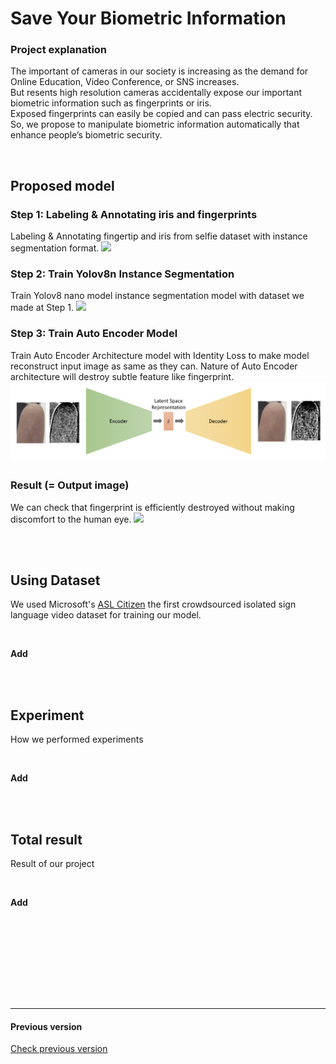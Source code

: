 # Save Your Biometric Information

### Project explanation
The important of cameras in our society is increasing as the demand for Online Education, Video Conference, or SNS increases.  <br/>
But resents high resolution cameras accidentally expose our important biometric information such as  fingerprints or iris. <br/>
Exposed fingerprints can easily be copied and can pass electric security. <br/>
So, we propose to manipulate biometric information automatically that enhance people’s biometric security.

<br/>

## Proposed model

### Step 1: Labeling & Annotating iris and fingerprints
Labeling & Annotating fingertip and iris from selfie dataset with instance segmentation format.
<img src="https://media.discordapp.net/attachments/363994928533078018/1172348783619735622/image.png?ex=655ffde3&is=654d88e3&hm=2ae98e7db38c74925ac583cae21dd119d9a82200a6213d890a68aa78f2b31cc2&=&width=619&height=469">

### Step 2: Train Yolov8n Instance Segmentation
Train Yolov8 nano model instance segmentation model with dataset we made at Step 1.
<img src="https://media.discordapp.net/attachments/363994928533078018/1172354529510031360/image.png?ex=6560033d&is=654d8e3d&hm=6e2229a25d51d7ccfea00a6b28791a957cb8feb21d663ca7e44ad4c32ee00883&=&width=326&height=469">

### Step 3: Train Auto Encoder Model
Train Auto Encoder Architecture model with Identity Loss to make model reconstruct input image as same as they can. Nature of Auto Encoder architecture will destroy subtle feature like fingerprint.
<img src="img/3_read.png">

### Result (= Output image)
We can check that fingerprint is efficiently destroyed without making discomfort to the human eye.
<img src="https://media.discordapp.net/attachments/363994928533078018/1172357267149033603/image.png?ex=656005c9&is=654d90c9&hm=8387022a3166744b25d73ff85e971a49259dd36c8f5ded9731294a2fd45865a6&=&width=960&height=294">

<br/><br/>

## Using Dataset

We used Microsoft's [ASL Citizen](https://www.microsoft.com/en-us/research/project/asl-citizen/dataset-description/) the first crowdsourced isolated sign language video dataset for training our model. <br/>

<br/>

**Add**

<br/><br/>


## Experiment

How we performed experiments 

<br/>

**Add**

<br/><br/>


## Total result

Result of our project

<br/>

**Add**

<br/><br/>



<br/><br/><br/><br/><br/>

***

#### Previous version

[Check previous version](Fingerprint.md)



